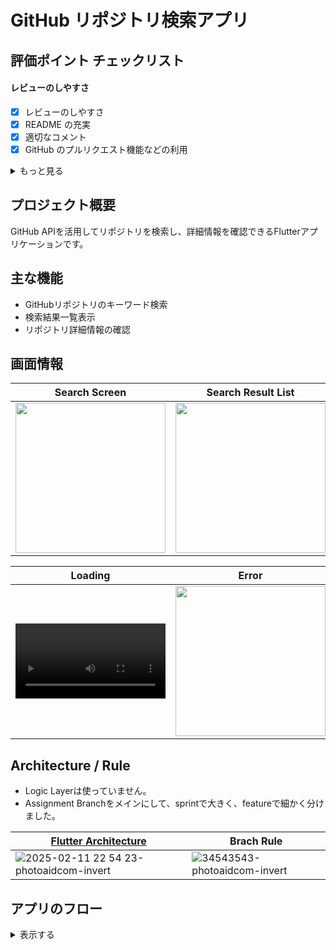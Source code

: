 # GitHub リポジトリ検索アプリ

## 評価ポイント チェックリスト

#### レビューのしやすさ
- [x] レビューのしやすさ
- [x] README の充実
- [x] 適切なコメント
- [x] GitHub のプルリクエスト機能などの利用

<details>
<summary> もっと見る </summary>

#### Git
- [x] 適切な gitignore の設定
- [x] 適切なコミット粒度
- [x] 適切なブランチ運用
- [x] 簡潔性・可読性・安全性・保守性の高いコード
- [x] Dart の言語機能を適切に使いこなせているか

#### テスト
- [x] テストが導入しやすい構成
- [x] Unit・UI テストがある

#### UI/UX
- [x] エラー発生時の処理
- [x] 画面回転・様々な画面サイズ対応
- [x] Theme の適切な利用・ダークモードの対応
- [x] 多言語対応
- [x] アニメーションなど

#### CI/CD
- [x] ビルド
- [x] テスト
- [x] リント
- [x] フォーマット
- [ ] 仮のデプロイ環境

#### 追加アピールポイント
- [x] ユメミリンツの適用
- [x] ユメミロゴのローディングバーの作成と適用
- [x] flutter_configを利用した環境変数の暗号化
- [x] レビュー自動化を利用したセルフレビューおよび改善

</details>

## プロジェクト概要
GitHub APIを活用してリポジトリを検索し、詳細情報を確認できるFlutterアプリケーションです。

## 主な機能
- GitHubリポジトリのキーワード検索
- 検索結果一覧表示
- リポジトリ詳細情報の確認

## 画面情報

|Search Screen|Search Result List|Detail Screen|
|---|---|---|
|<img width="240" src="https://github.com/user-attachments/assets/a88cf22e-5eb4-4437-a54d-a34524e1afc1">|<img width="240" src="https://github.com/user-attachments/assets/2d6a6c58-c2b1-42c4-b0b0-fdf39569a72c">|<img width="240" src="https://github.com/user-attachments/assets/0e196387-a802-4c3a-9743-638197b45ff9">

|Loading|Error|Language|
|---|---|---|
|<video width="240" src="https://github.com/user-attachments/assets/ae5ce734-58ad-47da-bcf3-45968c0f98c7">|<img width="240" src="https://github.com/user-attachments/assets/d392d417-5eea-4be2-a420-998cbcc8429f">|<img width="240" src="https://github.com/user-attachments/assets/b5dc64bd-2289-4750-acd9-0d7e770b07b4">|

## Architecture / Rule
- Logic Layerは使っていません。
- Assignment Branchをメインにして、sprintで大きく、featureで細かく分けました。
 
|[Flutter Architecture](https://docs.flutter.dev/app-architecture/concepts)|Brach Rule|
|---|---|
|![2025-02-11 22 54 23-photoaidcom-invert](https://github.com/user-attachments/assets/d1fdffa3-dae2-4803-81b4-a94b0764144c)|![34543543-photoaidcom-invert](https://github.com/user-attachments/assets/bfcbaa5a-6bf1-40bb-af02-b9d043459787)|

## アプリのフロー
<details>
  <summary> 表示する </summary>
  ```mermaid
flowchart TD
    A[App Start] --> B[Search Screen]
    B --> C{Enter Keyword}
    C --> |Keyword Input| D[GitHub API Search Request]
    D --> E{Search Results Exist?}
    E --> |Yes| F[Display Search Results List]
    E --> |No| G[No Search Results Message]
    F --> H[Select List Item]
    H --> I[Repository Detail Screen]
    I --> J[Display Details]
    J --> |Include Info| K[Repository Name]
    J --> |Include Info| L[Owner Icon]
    J --> |Include Info| M[Project Language]
    J --> |Include Info| N[Star Count]
    J --> |Include Info| O[Watcher Count]
    J --> |Include Info| P[Fork Count]
    J --> |Include Info| Q[Issue Count]
    G --> B
    Q --> B
```
</details>


